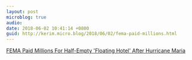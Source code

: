 ```yaml
---
layout: post
microblog: true
audio: 
date: 2018-06-02 10:41:14 +0800
guid: http://kerim.micro.blog/2018/06/02/fema-paid-millions.html
---
```

[FEMA Paid Millions For Half-Empty 'Floating Hotel' After Hurricane Maria](http://wlrn.org/post/fema-paid-millions-half-empty-floating-hotel-after-hurricane-maria)
